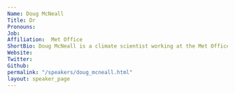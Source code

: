 ```yaml
---
Name: Doug McNeall
Title: Dr
Pronouns:
Job: 
Affiliation:  Met Office
ShortBio: Doug McNeall is a climate scientist working at the Met Office Hadley Centre and the Global Systems Institute at the University of Exeter. Doug uses surrogate models of computationally expensive climate models for uncertainty quantification (UQ), climate projection, and in order find new ways to improve our understanding of the climate system
Website: 
Twitter: 
Github: 
permalink: "/speakers/doug_mcneall.html"
layout: speaker_page
---
```


